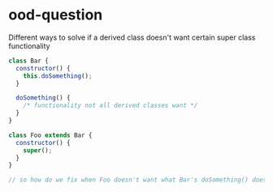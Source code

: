 # ood-question

Different ways to solve if a derived class doesn't want certain super class functionality

```javascript
class Bar {
  constructor() {
    this.doSomething();
  }

  doSomething() {
    /* functionality not all derived classes want */
  }
}

class Foo extends Bar {
  constructor() {
    super();
  }
}

// so how do we fix when Foo doesn't want what Bar's doSomething() does?
```
